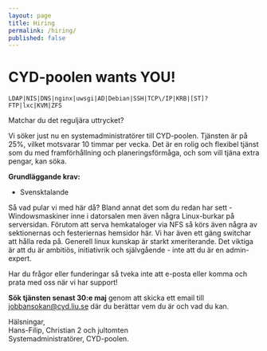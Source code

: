 ```yaml
---
layout: page
title: Hiring
permalink: /hiring/
published: false
---
```


# CYD-poolen wants YOU!

`LDAP|NIS|DNS|nginx|uwsgi|AD|Debian|SSH|TCP\/IP|KRB|[ST]?FTP|lxc|KVM|ZFS`

Matchar du det reguljära uttrycket?

Vi söker just nu en systemadministratörer till CYD-poolen.
Tjänsten är på 25%, vilket motsvarar 10 timmar per vecka. Det är en rolig och flexibel tjänst som du med framförhållning och planeringsförmåga, och som vill tjäna extra pengar, kan söka.

**Grundläggande krav:**

* Svensktalande

Så vad pular vi med här då? Bland annat det som du redan har sett - Windowsmaskiner inne i datorsalen men även några Linux-burkar på serversidan. Förutom att serva hemkataloger via NFS så körs även några av sektionernas och festeriernas hemsidor här. Vi har även ett gäng switchar att hålla reda på. Generell linux kunskap är starkt xmeriterande.
Det viktiga är att du är ambitiös, initiativrik och självgående - inte att du är en admin-expert.

Har du frågor eller funderingar så tveka inte att e-posta eller komma och prata med oss när vi har support!

**Sök tjänsten senast 30:e maj** genom att skicka ett email till jobbansokan@cyd.liu.se där du berättar vem du är och vad du kan.

Hälsningar,  
Hans-Filip, Christian 2 och jultomten  
Systemadministratörer, CYD-poolen.

